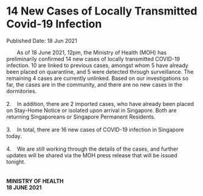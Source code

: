 <html>
    <meta http-equiv="Content-Type" content="text/html; charset=utf-8"/>
    <meta charset="utf-8"/>
    <title>14 New Cases of Locally Transmitted Covid-19 Infection </title>
    <body><h1>14 New Cases of Locally Transmitted Covid-19 Infection </h1>
    <p>Published Date: 18 Jun 2021</p> &nbsp; &nbsp; &nbsp; &nbsp;As of 18 June 2021, 12pm, the Ministry of Health (MOH) has preliminarily confirmed 14 new cases of locally transmitted COVID-19 infection. 10 are linked to previous cases, amongst whom 5 have already been placed on quarantine, and 5 were detected through surveillance. The remaining 4 cases are currently unlinked. Based on our investigations so far, the cases are in the community, and there are no new cases in the dormitories.<br><br>2.&nbsp; &nbsp; In addition, there are 2 imported cases, who have already been placed on Stay-Home Notice or isolated upon arrival in Singapore. Both are returning Singaporeans or Singapore Permanent Residents.&nbsp;<br><br>3.&nbsp; &nbsp; In total, there are 16 new cases of COVID-19 infection in Singapore today.<br><br>4.&nbsp; &nbsp; We are still working through the details of the cases, and further updates will be shared via the MOH press release that will be issued tonight.&nbsp;<br><br><br><strong>MINISTRY OF HEALTH<br>18 JUNE 2021<br></strong>&nbsp;<br><div><br></div></body>
</html>